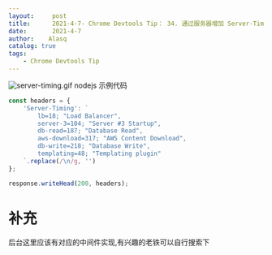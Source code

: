 ```yaml
---
layout:     post
title:      2021-4-7- Chrome Devtools Tip： 34. 通过服务器增加 Server-Timing 响应头展示时间信息
date:       2021-4-7
author:    Alasq
catalog: true
tags:
    - Chrome Devtools Tip
---
```


![server-timing.gif](https://upload-images.jianshu.io/upload_images/8156292-dfe3866e1052de27.gif?imageMogr2/auto-orient/strip)
nodejs 示例代码
```js
const headers = {
    'Server-Timing': `
        lb=18; "Load Balancer",
        server-3=104; "Server #3 Startup",
        db-read=187; "Database Read",
        aws-download=317; "AWS Content Download",
        db-write=218; "Database Write",
        templating=48; "Templating plugin"
    `.replace(/\n/g, '')
};

response.writeHead(200, headers);
```
# 补充
后台这里应该有对应的中间件实现,有兴趣的老铁可以自行搜索下